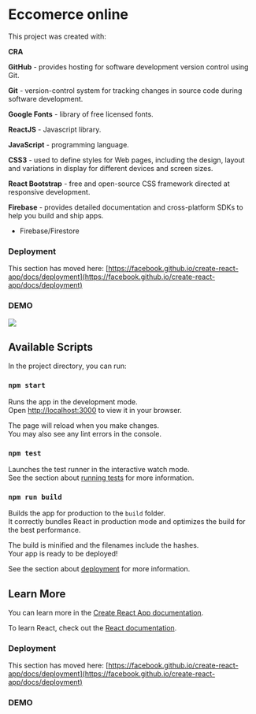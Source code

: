 # Eccomerce online

This project was created with:

**CRA** 

**GitHub** - provides hosting for software development version control using Git.

**Git** - version-control system for tracking changes in source code during software development.

**Google Fonts** - library of free licensed fonts.

**ReactJS** - Javascript library.

**JavaScript** - programming language.

**CSS3** - used to define styles for Web pages, including the design, layout and variations in display for different devices and screen sizes.

 **React Bootstrap** - free and open-source CSS framework directed at responsive development.

**Firebase** - provides detailed documentation and cross-platform SDKs to help you build and ship apps.

- Firebase/Firestore 




### Deployment

This section has moved here: [https://facebook.github.io/create-react-app/docs/deployment](https://facebook.github.io/create-react-app/docs/deployment)

### DEMO

![](https://firebasestorage.googleapis.com/v0/b/petshopbuddies-c41b6.appspot.com/o/Recording%202022-10-30%20at%2010.56.06.gif?alt=media&token=4cf7fc01-edb5-4d16-9d84-8e7be5b8ab90)

## Available Scripts

In the project directory, you can run:

### `npm start`

Runs the app in the development mode.\
Open [http://localhost:3000](http://localhost:3000) to view it in your browser.

The page will reload when you make changes.\
You may also see any lint errors in the console.

### `npm test`

Launches the test runner in the interactive watch mode.\
See the section about [running tests](https://facebook.github.io/create-react-app/docs/running-tests) for more information.

### `npm run build`

Builds the app for production to the `build` folder.\
It correctly bundles React in production mode and optimizes the build for the best performance.

The build is minified and the filenames include the hashes.\
Your app is ready to be deployed!

See the section about [deployment](https://facebook.github.io/create-react-app/docs/deployment) for more information.

## Learn More

You can learn more in the [Create React App documentation](https://facebook.github.io/create-react-app/docs/getting-started).

To learn React, check out the [React documentation](https://reactjs.org/).

### Deployment

This section has moved here: [https://facebook.github.io/create-react-app/docs/deployment](https://facebook.github.io/create-react-app/docs/deployment)

### DEMO